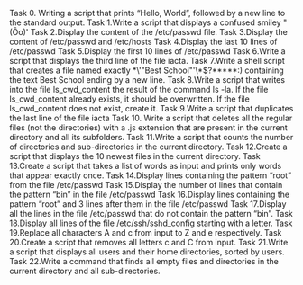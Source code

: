 Task 0. Writing a script that prints “Hello, World”, followed by a new line to the standard output.
Task 1.Write a script that displays a confused smiley "(Ôo)'
Task 2.Display the content of the /etc/passwd file.
Task 3.Display the content of /etc/passwd and /etc/hosts
Task 4.Display the last 10 lines of /etc/passwd
Task 5.Display the first 10 lines of /etc/passwd
Task 6.Write a script that displays the third line of the file iacta.
Task 7.Write a shell script that creates a file named exactly \*\\'"Best School"\'\\*$\?\*\*\*\*\*:) containing the text Best School ending by a new line.
Task 8.Write a script that writes into the file ls_cwd_content the result of the command ls -la. If the file ls_cwd_content already exists, it should be overwritten. If the file ls_cwd_content does not exist, create it.
Task 9.Write a script that duplicates the last line of the file iacta
Task 10. Write a script that deletes all the regular files (not the directories) with a .js extension that are present in the current directory and all its subfolders.
Task 11.Write a script that counts the number of directories and sub-directories in the current directory.
Task 12.Create a script that displays the 10 newest files in the current directory.
Task 13.Create a script that takes a list of words as input and prints only words that appear exactly once.
Task 14.Display lines containing the pattern “root” from the file /etc/passwd
Task 15.Display the number of lines that contain the pattern “bin” in the file /etc/passwd
Task 16.Display lines containing the pattern “root” and 3 lines after them in the file /etc/passwd
Task 17.Display all the lines in the file /etc/passwd that do not contain the pattern “bin”.
Task 18.Display all lines of the file /etc/ssh/sshd_config starting with a letter.
Task 19.Replace all characters A and c from input to Z and e respectively.
Task 20.Create a script that removes all letters c and C from input.
Task 21.Write a script that displays all users and their home directories, sorted by users.
Task 22.Write a command that finds all empty files and directories in the current directory and all sub-directories.
